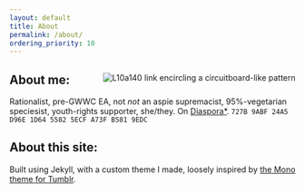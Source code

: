 ```yaml
---
layout: default
title: About
permalink: /about/
ordering_priority: 10
---
```

<article class="post">
<img src="/assets/site-icon.svg" alt="L10a140 link encircling a circuitboard-like pattern" style="float: right; margin-left: 1em; margin-bottom: 1em;" />

## About me:

Rationalist, pre-GWWC EA, not _not_ an aspie supremacist, 95%-vegetarian speciesist, youth-rights supporter, she/they. On [Diaspora*](https://diaspora.bohramt.de/people/157bffd01aa701339164486000be38b1). `727B 9ABF 24A5 D96E 1D64 5582 5ECF A73F B581 9EDC`

## About this site:

Built using Jekyll, with a custom theme I made, loosely inspired by [the Mono theme for Tumblr](https://github.com/ilzolende/tumblr-mono).
</article>